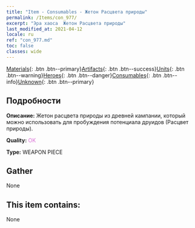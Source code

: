 ```yaml
---
title: "Item - Consumables - Жетон Расцвета природы"
permalink: /Items/con_977/
excerpt: "Эра хаоса  Жетон Расцвета природы"
last_modified_at: 2021-04-12
locale: ru
ref: "con_977.md"
toc: false
classes: wide
---
```

 [Materials](/ru/Items/){: .btn .btn--primary}[Artifacts](/ru/Items/Artifacts/){: .btn .btn--success}[Units](/ru/Items/Units/){: .btn .btn--warning}[Heroes](/ru/Items/Heroes/){: .btn .btn--danger}[Consumables](/ru/Items/Consumables/){: .btn .btn--info}[Unknown](/ru/Items/Unknown/){: .btn .btn--primary}

## Подробности
 **Описание:** Жетон расцвета природы из древней кампании, который можно использовать для пробуждения потенциала друидов (Расцвет природы).

 **Quality:** <span style="color: #DA70D6">OK</span>

 **Type:** WEAPON PIECE

## Gather

  None

## This item contains:

  None

